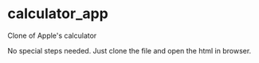 # calculator_app
Clone of Apple's calculator

No special steps needed. Just clone the file and open the html in browser.
